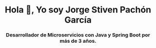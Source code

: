 
<h1 align="center">Hola 👋, Yo soy Jorge Stiven Pachón García</h1>
<h3 align="center">Desarrollador de Microservicios con Java y Spring Boot por más de 3 años.</h3>
